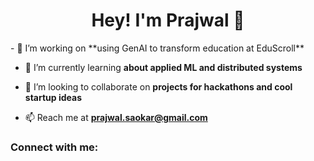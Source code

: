 <h1 align="center">Hey! I'm Prajwal 👋</h1>
- 🔭 I’m working on **using GenAI to transform education at EduScroll**

- 🌱 I’m currently learning **about applied ML and distributed systems**

- 👯 I’m looking to collaborate on **projects for hackathons and cool startup ideas**

- 📫 Reach me at **prajwal.saokar@gmail.com**

<h3 align="left">Connect with me:</h3>
<p align="left">
</p>

